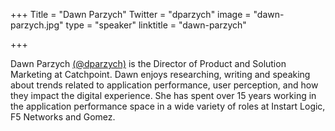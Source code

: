 +++
Title = "Dawn Parzych"
Twitter = "dparzych"
image = "dawn-parzych.jpg"
type = "speaker"
linktitle = "dawn-parzych"

+++

Dawn Parzych 
[(@dparzych)](https://twitter.com/dparzych)
is the Director of Product and Solution Marketing at
Catchpoint. Dawn enjoys researching, writing and speaking about trends related
to application performance, user perception, and how they impact the digital
experience. She has spent over 15 years working in the application performance
space in a wide variety of roles at Instart Logic, F5 Networks and Gomez.
